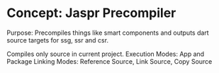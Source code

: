 
# Concept: Jaspr Precompiler

Purpose: Precompiles things like smart components and outputs dart source targets for ssg, ssr and csr.


Compiles only source in current project.
Execution Modes: App and Package
Linking Modes: Reference Source, Link Source, Copy Source

